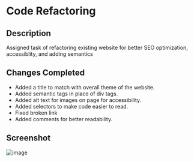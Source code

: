 # Code Refactoring

## Description
Assigned task of refactoring existing website for better SEO optimization, accessiblity, and adding semantics

## Changes Completed
* Added a title to match with overall theme of the website.
* Added semantic tags in place of div tags.
* Added alt text for images on page for accessibility.
* Added selectors to make code easier to read.
* Fixed broken link
* Added comments for better readability.

## Screenshot

![image](https://github.com/AlexHappel/SEO-Accessibility-Horiseon/assets/156026228/488803af-14df-4b4a-9ad4-881b9fdda367)

